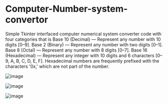 # Computer-Number-system-convertor

Simple Tkinter interfaced computer numerical system converter code with four categories that is Base 10 (Decimal) — Represent any number with 10 digits [0–9]. Base 2 (Binary) — Represent any number with two digits [0–1]. Base 8 (Octal) — Represent any number with 8 digits [0–7]. Base 16 (Hexadecimal) — Represent any integer with 10 digits and 6 characters [0–9, A, B, C, D, E, F]. Hexadecimal numbers are frequently prefixed with the characters '0x,' which are not part of the number.

![image](https://user-images.githubusercontent.com/59199696/169814641-4c301a2e-d801-4570-b04e-a31a39530d16.png)

![image](https://user-images.githubusercontent.com/59199696/169814702-e33b4fa9-847a-48eb-b0aa-6b94385badf1.png)

![image](https://user-images.githubusercontent.com/59199696/169814741-69edd127-be14-45d6-a87d-b6c5108d279f.png)

